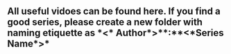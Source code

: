 ## All useful vidoes can be found here. If you find a good series, please create a new folder with naming etiquette as \*<\* Author\*>\*\*:\*\*<\*Series Name\*>\*
